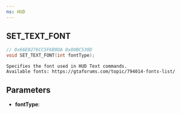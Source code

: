 ```yaml
---
ns: HUD
---
```

## SET_TEXT_FONT

```c
// 0x66E0276CC5F6B9DA 0x80BC530D
void SET_TEXT_FONT(int fontType);
```

```
Specifies the font used in HUD Text commands.
Available fonts: https://gtaforums.com/topic/794014-fonts-list/
```

## Parameters
* **fontType**: 

